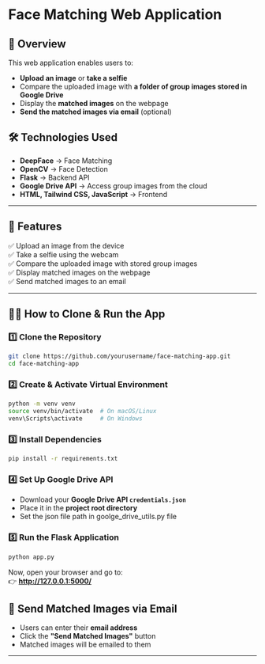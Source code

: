 # Face Matching Web Application  

## 📌 Overview  
This web application enables users to:
- **Upload an image** or **take a selfie**  
- Compare the uploaded image with **a folder of group images stored in Google Drive**  
- Display the **matched images** on the webpage  
- **Send the matched images via email** (optional)  

## 🛠 Technologies Used  
- **DeepFace** → Face Matching  
- **OpenCV** → Face Detection  
- **Flask** → Backend API  
- **Google Drive API** → Access group images from the cloud  
- **HTML, Tailwind CSS, JavaScript** → Frontend  

---

## 🚀 Features  
✅ Upload an image from the device  
✅ Take a selfie using the webcam  
✅ Compare the uploaded image with stored group images  
✅ Display matched images on the webpage  
✅ Send matched images to an email  

---

## 💂‍♂️ How to Clone & Run the App  

### **1️⃣ Clone the Repository**  
```sh
git clone https://github.com/yourusername/face-matching-app.git
cd face-matching-app
```

### **2️⃣ Create & Activate Virtual Environment**  
```sh
python -m venv venv
source venv/bin/activate  # On macOS/Linux
venv\Scripts\activate     # On Windows
```

### **3️⃣ Install Dependencies**  
```sh
pip install -r requirements.txt
```

### **4️⃣ Set Up Google Drive API**  
- Download your **Google Drive API `credentials.json`**  
- Place it in the **project root directory**  
- Set the json file path in goolge_drive_utils.py file

### **5️⃣ Run the Flask Application**  
```sh
python app.py
```
Now, open your browser and go to:  
👉 **http://127.0.0.1:5000/**  


## 📩 Send Matched Images via Email  
- Users can enter their **email address**  
- Click the **"Send Matched Images"** button  
- Matched images will be emailed to them  

---


